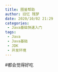 ```yaml
---
title: 图鉴帮助
author: 旧忆 残梦
date: 2020/10/02 21:29
categories:
 - Java基础快速入门
tags:
 - Java
 - Java基础
 - JDK
 - 开发环境
---
```


#都会觉得好吃